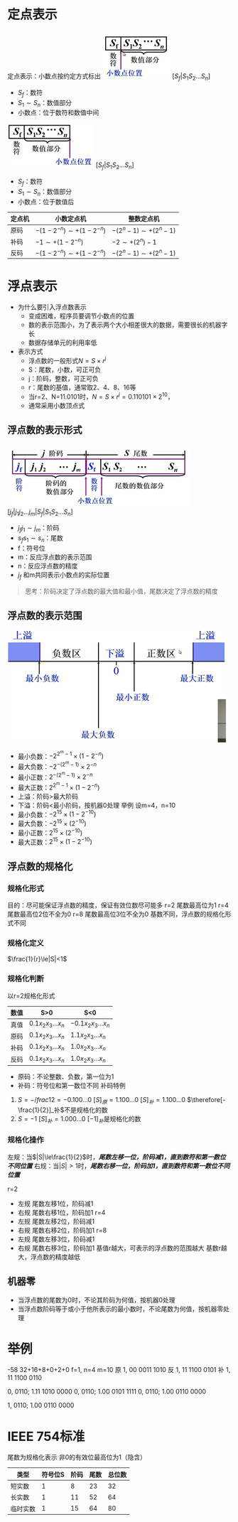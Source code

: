 # 定点表示
定点表示：小数点按约定方式标出
![6.2 img1](images/519123612258689.png)
$\left[S_f|S_1S_2...S_n\right]$
- $S_f$：数符
- $S_1\sim S_n$：数值部分
- 小数点：位于数符和数值中间

![6.2 img2](images/585424712246556.png)
$\left[S_f|S_1S_2...S_n\right]$
- $S_f$：数符
- $S_1\sim S_n$：数值部分
- 小数点：位于数值后

| 定点机 |           小数定点机           |        整数定点机        |
| ------ | ---------------------------- | ---------------------- |
| 原码   | $-(1-2^{-n})\sim+(1-2^{-n})$ | $-(2^n-1)\sim+(2^n-1)$ |
| 补码   | $-1\sim+(1-2^{-n})$          | $-2 \sim+(2^n)-1$      |
| 反码   | $-(1-2^{-n})\sim+(1-2^{-n})$ | $-(2^n-1)\sim+(2^n-1)$ |

# 浮点表示
- 为什么要引入浮点数表示
    - 变成困难，程序员要调节小数点的位置
    - 数的表示范围小，为了表示两个大小相差很大的数据，需要很长的机器字长
    - 数据存储单元的利用率低
- 表示方式
    - 浮点数的一般形式$N=S \times r^j$
    - S：尾数，小数，可正可负
    - j：阶码，整数，可正可负
    - r：尾数的基值，通常取2、4、8、16等
    - 当r=2、N=11.0101时，$N=S \times r^j=0.110101\times2^{10}$，
    - 通常采用小数顶点式
## 浮点数的表示形式
![6.2 img3](images/392810613269580.png)
$\left[j_f|j_1j_2...j_m|S_f|S_1S_2...S_n\right]$
- $j_fj_1\sim j_m$：阶码
- $s_fs_1\sim s_n$：尾数
- f：符号位
- m：反应浮点数的表示范围
- n：反应浮点数的精度
- $j_f$ 和m共同表示小数点的实际位置

> 思考：阶码决定了浮点数的最大值和最小值，尾数决定了浮点数的精度

## 浮点数的表示范围
![6.2 img4](images/153682413264686.png)
- 最小负数：$-2^{2^m-1}\times(1-2^{-n})$
- 最大负数：$-2^{-(2^m-1)}\times2^{-n}$
- 最小正数：$2^{-(2^m-1)}\times2^{-n}$
- 最大正数：$2^{2^m-1}\times(1-2^{-n})$
- 上溢：阶码>最大阶码
- 下溢：阶码<最小阶码，按机器0处理
举例
设m=4，n=10
- 最小负数：$-2^{15}\times(1-2^{-10})$
- 最大负数：$-2^{15}\times(2^{-10})$
- 最小正数：$2^{15}\times(2^{-10})$
- 最大正数：$2^{15}\times(1-2^{-10})$

## 浮点数的规格化
### 规格化形式
目的：尽可能保证浮点数的精度，保证有效位数尽可能多
r=2 尾数最高位为1
r=4 尾数最高位2位不全为0
r=8 尾数最高位3位不全为0
基数不同，浮点数的规格化形式不同
### 规格化定义
$\frac{1}{r}\le|S|<1$
### 规格化判断
以r=2规格化形式

| 数值 |         S>0          |          S<0          |
| ---- | -------------------- | --------------------- |
| 真值 | $0.1x_2x_3\dots x_n$ | $-0.1x_2x_3\dots x_n$ |
| 原码 | $0.1x_2x_3\dots x_n$ | $1.1x_2x_3\dots x_n$  |
| 补码 | $0.1x_2x_3\dots x_n$ | $1.0x_2x_3\dots x_n$  |
| 反码 | $0.1x_2x_3\dots x_n$ | $1.0x_2x_3\dots x_n$  |

- 原码：不论整数、负数，第一位为1
- 补码：符号位和第一数位不同
补码特例
1. $S=-/frac{1}{2}=-0.100\dots 0$
$[S]_原=1.100\dots 0$
$[S]_补=1.100\dots 0$
$\therefore[-\frac{1}{2}]_补$不是规格化的数
2. $S=-1$
$[S]_补=1.000\dots0$
$[-1]_补$是规格化的数

### 规格化操作
左规：当$|S|\le\frac{1}{2}$时，***尾数左移一位，阶码减1，直到数符和第一数位不同位置***
右规：当$|S|>1$时，***尾数右移一位，阶码加1，直到数符和第一数位不同位置***

r=2
- 左规 尾数左移1位，阶码减1
- 右规 尾数右移1位，阶码加1
r=4
- 左规 尾数左移2位，阶码减1
- 右规 尾数右移2位，阶码加1
r=8
- 左规 尾数左移3位，阶码减1
- 右规 尾数右移3位，阶码加1
基值r越大，可表示的浮点数的范围越大
基数r越大，浮点数的精度越低

## 机器零
- 当浮点数的尾数为0时，不论其阶码为何值，按机器0处理
- 当浮点数阶码等于或小于他所表示的最小数时，不论尾数为何值，按机器零处理

# 举例
-58
32+16+8+0+2+0
f=1, n=4 m=10
原 1, 00 0011 1010
反 1, 11 1100 0101
补 1, 11 1100 0110

0, 0110; 1.11 1010 0000
0, 0110; 1.00 0101 1111
0, 0110; 1.00 0110 0000

1, 0110; 1.00 0110 0000

# IEEE 754标准
尾数为规格化表示
非0的有效位最高位为1（隐含）

|   类型   | 符号位S | 阶码 | 尾数 | 总位数 |
| -------- | ------- | ---- | ---- | ------ |
| 短实数   | 1       | 8    | 23   | 32     |
| 长实数   | 1       | 11   | 52   | 64     |
| 临时实数 | 1       | 15   | 64   | 80     |






















